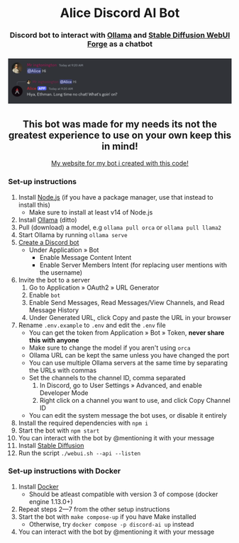 <div align="center">
    <h1><a href="#"></a>Alice Discord AI Bot</h1>
    <h3 align="center"><a href="#"></a>Discord bot to interact with <a href="https://github.com/jmorganca/ollama">Ollama</a> and <a href="https://github.com/lllyasviel/stable-diffusion-webui-forge">Stable Diffusion WebUI Forge</a> as a chatbot</h3>
    <h3><a href="#"></a><img alt="Discord chat with the bot" src="assets/screenshot.png" /></h3>
    <h2>This bot was made for my needs its not the greatest experience to use on your own keep this in mind!</h2>
    <a href="https://ethmangameon.github.io/alice-app/home.html">My website for my bot i created with this code!</a>
</div>

### Set-up instructions
1. Install [Node.js](https://nodejs.org) (if you have a package manager, use that instead to install this)
    - Make sure to install at least v14 of Node.js
2. Install [Ollama](https://github.com/jmorganca/ollama) (ditto)
3. Pull (download) a model, e.g `ollama pull orca` or `ollama pull llama2`
4. Start Ollama by running `ollama serve`
5. [Create a Discord bot](https://discord.com/developers/applications)
    - Under Application » Bot
        - Enable Message Content Intent
        - Enable Server Members Intent (for replacing user mentions with the username)
6. Invite the bot to a server
    1. Go to Application » OAuth2 » URL Generator
    2. Enable `bot`
    3. Enable Send Messages, Read Messages/View Channels, and Read Message History
    4. Under Generated URL, click Copy and paste the URL in your browser
7. Rename `.env.example` to `.env` and edit the `.env` file
    - You can get the token from Application » Bot » Token, **never share this with anyone**
    - Make sure to change the model if you aren't using `orca`
    - Ollama URL can be kept the same unless you have changed the port
    - You can use multiple Ollama servers at the same time by separating the URLs with commas
    - Set the channels to the channel ID, comma separated
        1. In Discord, go to User Settings » Advanced, and enable Developer Mode
        2. Right click on a channel you want to use, and click Copy Channel ID
    - You can edit the system message the bot uses, or disable it entirely
8. Install the required dependencies with `npm i`
0. Start the bot with `npm start`
10. You can interact with the bot by @mentioning it with your message
11. Install <a href="https://github.com/AUTOMATIC1111/stable-diffusion-webui">Stable Diffusion</a>
12. Run the script `./webui.sh --api --listen`

### Set-up instructions with Docker
1. Install [Docker](https://docs.docker.com/get-docker/)
   - Should be atleast compatible with version 3 of compose (docker engine 1.13.0+)
2. Repeat steps 2—7 from the other setup instructions
3. Start the bot with `make compose-up` if you have Make installed
   - Otherwise, try `docker compose -p discord-ai up` instead
4. You can interact with the bot by @mentioning it with your message
